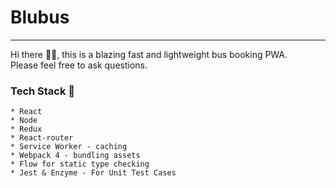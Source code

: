 # Blubus
----
Hi there 👋🏻, this is a blazing fast and lightweight bus booking PWA.  
Please feel free to ask questions.

### Tech Stack 🚀
	* React
	* Node
	* Redux
	* React-router
	* Service Worker - caching
	* Webpack 4 - bundling assets
	* Flow for static type checking
	* Jest & Enzyme - For Unit Test Cases
